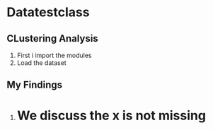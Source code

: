 # Datatestclass

## CLustering Analysis

1. First i import the modules
2. Load the dataset


## My Findings
1. # We discuss the x is not missing
